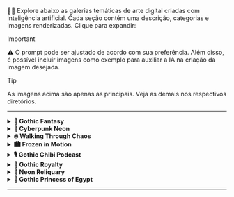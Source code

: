 🎨✨ Explore abaixo as galerias temáticas de arte digital criadas com inteligência artificial. Cada seção contém uma descrição, categorias e imagens renderizadas. Clique para expandir:

> [!IMPORTANT]  
> ⚠️ O prompt pode ser ajustado de acordo com sua preferência. Além disso, é possível incluir imagens como exemplo para auxiliar a IA na criação da imagem desejada.

> [!TIP]
> As imagens acima são apenas as principais. Veja as demais nos respectivos diretórios.

---

<details>
<summary><strong>🍎 Gothic Fantasy</strong></summary>

🔗 [Ver 1/prompt.txt](1/prompt.txt)

> 🕯️ Quando a luz das velas sussurra segredos e a maçã reluz na sombra… o que você escolheria: a verdade ou a tentação?

![Gothic Fantasy](1/file_1.png)

</details>

<details>
<summary><strong>🌌 Cyberpunk Neon</strong></summary>

🔗 [Ver 2/prompt.txt](2/prompt.txt)

> 🚗 No coração pulsante de Dubai, a noite ganha vida em um espetáculo de velocidade e luz.

![Cyberpunk Neon](2/file_1.png)

</details>

<details>
<summary><strong>🔥 Walking Through Chaos</strong></summary>

🔗 [Ver 3/prompt.txt](3/prompt.txt)

> Entre chamas e destroços, avanço com calma, sem hesitação.

![Walking Through Chaos](3/file_1.png)

</details>

<details>
<summary><strong>🏙️ Frozen in Motion</strong></summary>

🔗 [Ver 4/prompt.txt](4/prompt.txt)

> Em meio ao turbilhão da cidade, permaneço imóvel, como uma ilha de calma cercada pelo caos.

![Frozen in Motion](4/file_1.png)

</details>

<details>
<summary><strong>🎙️ Gothic Chibi Podcast</strong></summary>

🔗 [Ver 5/prompt.txt](5/prompt.txt)

> No coração de um estúdio moderno, uma jovem chibi gótica encontra sua voz.

![Gothic Chibi Podcast](5/file_1.png)

</details>

<details>
<summary><strong>👑 Gothic Royalty</strong></summary>

🔗 [Ver 6/prompt.txt](6/prompt.txt)

> Quando a realeza silencia sob véus de sombra e o ouro reluz entre cicatrizes do tempo…

![Gothic Royalty](6/file_1.png)

</details>

<details>
<summary><strong>💚 Neon Reliquary</strong></summary>

🔗 [Ver 7/prompt.txt](7/prompt.txt)

> 💚✨ Na escuridão do código, encontramos a luz da consciência; quem decifra o mundo digital, desvenda também a si mesmo. 

![Gothic Code](7/file_1.png)

</details>

<details>
<summary><strong>🔺 Gothic Princess of Egypt</strong></summary>

🔗 [Ver prompt.txt](7/prompt.txt)

> Ela repousa no trono onde o tempo evapora ⏳... Seus olhos? Espelhos de eras que ainda não aconteceram 🕰️✨.

![Egyptian Princess](8/file_1.png)

</details>

---


